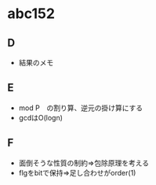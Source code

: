 # abc152

## D

- 結果のメモ

## E

- mod P　の割り算、逆元の掛け算にする
- gcdはO(logn)

## F

- 面倒そうな性質の制約=>包除原理を考える
- flgをbitで保持=>足し合わせがorder(1)

